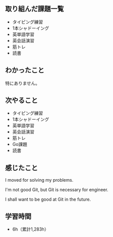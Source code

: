 ## 取り組んだ課題一覧
- タイピング練習
- 1本シャドーイング
- 英単語学習
- 英会話演習
- 筋トレ
- 読書
## わかったこと
特にありません。
## 次やること
- タイピング練習
- 1本シャドーイング
- 英単語学習
- 英会話演習
- 筋トレ
- Go課題
- 読書
## 感じたこと
I moved for solving my problems.

I'm not good Git, but Git is necessary for engineer.

I shall want to be good at Git in the future.

## 学習時間
- 6h（累計1,283h）